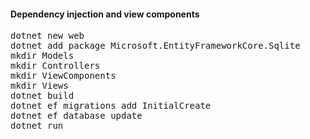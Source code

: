 <h4>Dependency injection and view components</h4>

<pre>
dotnet new web
dotnet add package Microsoft.EntityFrameworkCore.Sqlite
mkdir Models
mkdir Controllers
mkdir ViewComponents
mkdir Views
dotnet build
dotnet ef migrations add InitialCreate
dotnet ef database update
dotnet run
</pre>

